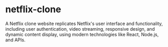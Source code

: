 # netflix-clone
A Netflix clone website replicates Netflix's user interface and functionality, including user authentication, video streaming, responsive design, and dynamic content display, using modern technologies like React, Node.js, and APIs.
